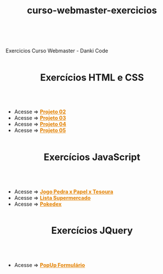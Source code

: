 # curso-webmaster-exercicios

<style>

body {
    padding: 15px;
}

.container-lg.px-3.my-5.markdown-body {
    background-color: black;
    color: white;
    padding: 50px 40px;
    box-shadow: 0px 0px 20px black;
    border-radius: 15px;
}

h1#curso-webmaster-exercicios, h1{
    font-size: 1.8em;
    text-align: center;
    padding-bottom: 40px;
}

a {
    font-weight: 800;
    color: #e58b16;
}

container.conteudo {
    display: flex;
    flex-direction: column;
    margin: 33px 3%;
}
p .description{
    margin-botton: 40px;
}

</style>

<container class="conteudo">
<p class="description">Exercicios Curso Webmaster - Danki Code</p>


<h1>Exercícios HTML e CSS</h1>
<ul>
<li>Acesse => <a href="https://wandersonhrodrigues.github.io/curso-webmaster-exercicios/html_css/Projeto_02/" target="_blank">Projeto 02</a></li>

<li>Acesse => <a href="https://wandersonhrodrigues.github.io/curso-webmaster-exercicios/html_css/Projeto_03/" target="_blank">Projeto 03</a></li>

<li>Acesse => <a href="https://wandersonhrodrigues.github.io/curso-webmaster-exercicios/html_css/projeto_04/index.html" target="_blank">Projeto 04</a></li>

<li>Acesse => <a href="https://wandersonhrodrigues.github.io/curso-webmaster-exercicios/html_css/projeto_05/index.html" target="_blank">Projeto 05</a></li>
</ul>

 
<h1>Exercícios JavaScript</h1>

<ul>
<li>Acesse => <a href="https://wandersonhrodrigues.github.io/curso-webmaster-exercicios/JavaScript/pedrapapeltesoura/" target="_blank">Jogo Pedra x Papel x Tesoura</a></li>

<li>Acesse => <a href="https://wandersonhrodrigues.github.io/curso-webmaster-exercicios/JavaScript/supermercado_app/" target="_blank">Lista Supermercado</a></li>

<li>Acesse => <a href="https://wandersonhrodrigues.github.io/curso-webmaster-exercicios/JavaScript/pokedex">Pokedex</a></li>
</ul>

<h1>Exercícios JQuery</h1>
<ul>
<li>Acesse => <a href="https://wandersonhrodrigues.github.io/curso-webmaster-exercicios/JQuery" target="_blank">PopUp Formulário</a></li>
</ul>
</container><!--    conteudo    -->